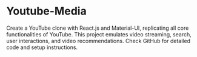 # Youtube-Media
Create a YouTube clone with React.js and Material-UI, replicating all core functionalities of YouTube. This project emulates video streaming, search, user interactions, and video recommendations. Check GitHub for detailed code and setup instructions.
